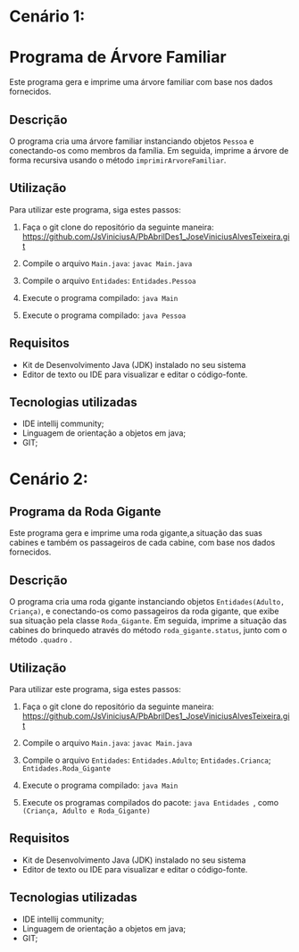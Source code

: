 # Cenário 1:

# Programa de Árvore Familiar 

Este programa gera e imprime uma árvore familiar com base nos dados fornecidos.

## Descrição

O programa cria uma árvore familiar instanciando objetos `Pessoa` e conectando-os como membros da família. Em seguida, imprime a árvore de forma recursiva usando o método `imprimirArvoreFamiliar`.

## Utilização

Para utilizar este programa, siga estes passos:

1. Faça o git clone do repositório da seguinte maneira: https://github.com/JsViniciusA/PbAbrilDes1_JoseViniciusAlvesTeixeira.git

2. Compile o arquivo `Main.java`: `javac Main.java`

3. Compile o arquivo `Entidades`: `Entidades.Pessoa`

4. Execute o programa compilado: `java Main`

5. Execute o programa compilado: `java Pessoa`

## Requisitos

- Kit de Desenvolvimento Java (JDK) instalado no seu sistema
- Editor de texto ou IDE para visualizar e editar o código-fonte.

## Tecnologias utilizadas 

- IDE intellij community;
- Linguagem de orientação a objetos em java;
- GIT;
  
# Cenário 2:

## Programa da Roda Gigante 

Este programa gera e imprime uma roda gigante,a situação das suas cabines e também os passageiros de cada cabine, com base nos dados fornecidos.

## Descrição

O programa cria uma roda gigante instanciando objetos `Entidades(Adulto, Criança)`, e conectando-os como passageiros da roda gigante, que exibe sua situação pela classe `Roda_Gigante`. Em seguida, imprime a situação das cabines do brinquedo através do método `roda_gigante.status`, junto com o método `.quadro` .

## Utilização

Para utilizar este programa, siga estes passos:

1. Faça o git clone do repositório da seguinte maneira: https://github.com/JsViniciusA/PbAbrilDes1_JoseViniciusAlvesTeixeira.git

2. Compile o arquivo `Main.java`: `javac Main.java`

3. Compile o arquivo `Entidades`: `Entidades.Adulto`; `Entidades.Crianca`; `Entidades.Roda_Gigante`

4. Execute o programa compilado: `java Main`

5. Execute os programas compilados do pacote: `java Entidades `, como `(Criança, Adulto e Roda_Gigante)`

## Requisitos

- Kit de Desenvolvimento Java (JDK) instalado no seu sistema
- Editor de texto ou IDE para visualizar e editar o código-fonte.

## Tecnologias utilizadas 

- IDE intellij community;
- Linguagem de orientação a objetos em java;
- GIT;

  
